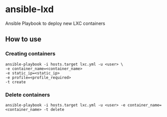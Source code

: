 # ansible-lxd
Ansible Playbook to deploy new LXC containers

## How to use

### Creating containers
```
ansible-playbook -i hosts.target lxc.yml -u <user> \
-e container_name=<container_name> 
-e static_ip=<static_ip> 
-e profile=<profile_required> 
-t create
```

### Delete containers
```
ansible-playbook -i hosts.target lxc.yml -u <user> -e container_name=<container_name> -t delete
```